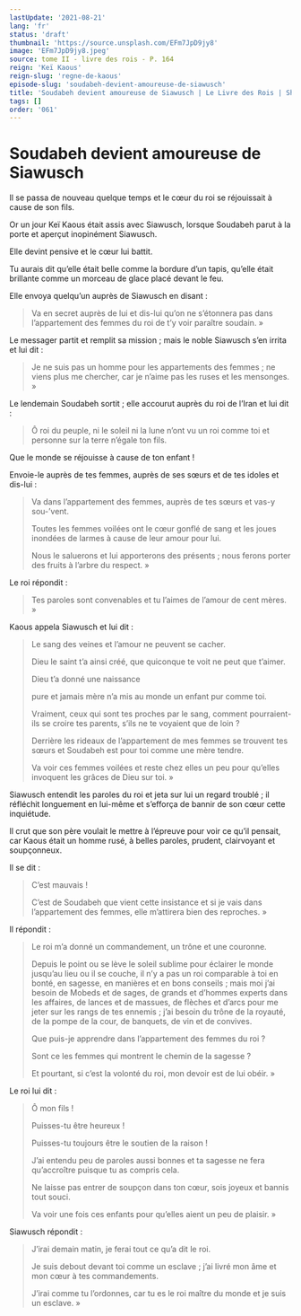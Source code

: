 ```yaml
---
lastUpdate: '2021-08-21'
lang: 'fr'
status: 'draft'
thumbnail: 'https://source.unsplash.com/EFm7JpD9jy8'
image: 'EFm7JpD9jy8.jpeg'
source: tome II - livre des rois - P. 164
reign: 'Keï Kaous'
reign-slug: 'regne-de-kaous'
episode-slug: 'soudabeh-devient-amoureuse-de-siawusch'
title: 'Soudabeh devient amoureuse de Siawusch | Le Livre des Rois | Shâhnâmeh'
tags: []
order: '061'
---
```


<!-- LTeX: language=fr -->

# Soudabeh devient amoureuse de Siawusch

Il se passa de nouveau quelque temps et le cœur du roi se réjouissait à cause de son fils.

Or un jour Keï Kaous était assis avec Siawusch, lorsque Soudabeh parut à la porte et aperçut inopinément Siawusch.

Elle devint pensive et le cœur lui battit.

Tu aurais dit qu’elle était belle comme la bordure d’un tapis, qu’elle était brillante comme un morceau de glace placé devant le feu.

Elle envoya quelqu’un auprès de Siawusch en disant :

> Va en secret auprès de lui et dis-lui qu’on ne s’étonnera pas dans l’appartement des femmes du roi de t’y voir paraître soudain. »

Le messager partit et remplit sa mission ; mais le noble Siawusch s’en irrita et lui dit :

> Je ne suis pas un homme pour les appartements des femmes ; ne viens plus me chercher, car je n’aime pas les ruses et les mensonges. »

Le lendemain Soudabeh sortit ; elle accourut auprès du roi de l’Iran et lui dit :

> Ô roi du peuple, ni le soleil ni la lune n’ont vu un roi comme toi et personne sur la terre n’égale ton fils.

Que le monde se réjouisse à cause de ton enfant !

Envoie-le auprès de tes femmes, auprès de ses sœurs et de tes idoles et dis-lui :

> Va dans l’appartement des femmes, auprès de tes sœurs et vas-y sou-’vent.
>
> Toutes les femmes voilées ont le cœur gonflé de sang et les joues inondées de larmes à cause de leur amour pour lui.
>
> Nous le saluerons et lui apporterons des présents ; nous ferons porter des fruits à l’arbre du respect. »

Le roi répondit :

> Tes paroles sont convenables et tu l’aimes de l’amour de cent mères. »

Kaous appela Siawusch et lui dit :

> Le sang des veines et l’amour ne peuvent se cacher.
>
> Dieu le saint t’a ainsi créé, que quiconque te voit ne peut que t’aimer.
>
> Dieu t’a donné une naissance
>
> pure et jamais mère n’a mis au monde un enfant pur comme toi.
>
> Vraiment, ceux qui sont tes proches par le sang, comment pourraient-ils se croire tes parents, s’ils ne te voyaient que de loin ?
>
> Derrière les rideaux de l’appartement de mes femmes se trouvent tes sœurs et Soudabeh est pour toi comme une mère tendre.
>
> Va voir ces femmes voilées et reste chez elles un peu pour qu’elles invoquent les grâces de Dieu sur toi. »

Siawusch entendit les paroles du roi et jeta sur lui un regard troublé ; il réfléchit longuement en lui-même et s’efforça de bannir de son cœur cette inquiétude.

Il crut que son père voulait le mettre à l’épreuve pour voir ce qu’il pensait, car Kaous était un homme rusé, à belles paroles, prudent, clairvoyant et soupçonneux.

Il se dit :

> C’est mauvais !
>
> C’est de Soudabeh que vient cette insistance et si je vais dans l’appartement des femmes, elle m’attirera bien des reproches. »

Il répondit :

> Le roi m’a donné un commandement, un trône et une couronne.
>
> Depuis le point ou se lève le soleil sublime pour éclairer le monde jusqu’au lieu ou il se couche, il n’y a pas un roi comparable à toi en bonté, en sagesse, en manières et en bons conseils ; mais moi j’ai besoin de Mobeds et de sages, de grands et d’hommes experts dans les affaires, de lances et de massues, de flèches et d’arcs pour me jeter sur les rangs de tes ennemis ; j’ai besoin du trône de la royauté, de la pompe de la cour, de banquets, de vin et de convives.
>
> Que puis-je apprendre dans l’appartement des femmes du roi ?
>
> Sont ce les femmes qui montrent le chemin de la sagesse ?
>
> Et pourtant, si c’est la volonté du roi, mon devoir est de lui obéir. »

Le roi lui dit :

> Ô mon fils !
>
> Puisses-tu être heureux !
>
> Puisses-tu toujours être le soutien de la raison !
>
> J’ai entendu peu de paroles aussi bonnes et ta sagesse ne fera qu’accroître puisque tu as compris cela.
>
> Ne laisse pas entrer de soupçon dans ton cœur, sois joyeux et bannis tout souci.
>
> Va voir une fois ces enfants pour qu’elles aient un peu de plaisir. »

Siawusch répondit :

> J’irai demain matin, je ferai tout ce qu’a dit le roi.
>
> Je suis debout devant toi comme un esclave ; j’ai livré mon âme et mon cœur à tes commandements.
>
> J’irai comme tu l’ordonnes, car tu es le roi maître du monde et je suis un esclave. »
